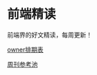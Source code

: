 # 前端精读

前端界的好文精读，每周更新！

[owner排期表](https://github.com/dt-fe/weekly/issues/1)

[周刊参考池](https://github.com/dt-fe/weekly/issues/2)
